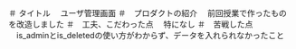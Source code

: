 ＃ タイトル
　ユーザ管理画面
＃　プロダクトの紹介
　前回授業で作ったものを改造しました
＃　工夫、こだわった点
　特になし
＃　苦戦した点
　is_adminとis_deletedの使い方がわからず、データを入れられなかったこと




